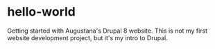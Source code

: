 # hello-world
Getting started with Augustana's Drupal 8 website. This is not my first website development project, but it's my intro to Drupal.

